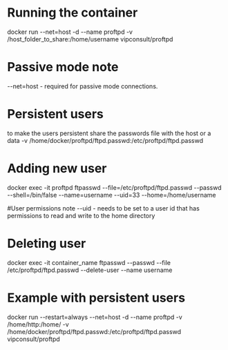 # Running the container
docker run --net=host -d --name proftpd  -v /host_folder_to_share:/home/username vipconsult/proftpd

# Passive mode note
--net=host - required for passive mode connections.

# Persistent users
to make the users persistent share the passwords file with the host or a data 
-v /home/docker/proftpd/ftpd.passwd:/etc/proftpd/ftpd.passwd 


# Adding new user
docker exec -it  proftpd ftpasswd --file=/etc/proftpd/ftpd.passwd --passwd --shell=/bin/false  --name=username --uid=33 --home=/home/username 

#User permissions note
--uid - needs to be set to a user id that has permissions to read and write to the home directory

# Deleting user
docker exec -it container_name ftpasswd --passwd --file /etc/proftpd/ftpd.passwd --delete-user --name username

# Example with persistent users
docker run --restart=always --net=host -d --name proftpd -v /home/http:/home/ -v /home/docker/proftpd/ftpd.passwd:/etc/proftpd/ftpd.passwd vipconsult/proftpd



